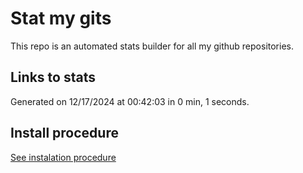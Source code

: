 # Stat my gits

This repo is an automated stats builder for all my github repositories.

## Links to stats


Generated on 12/17/2024 at 00:42:03 in 0 min, 1 seconds.

## Install procedure

[See instalation procedure](./src/install.md)

